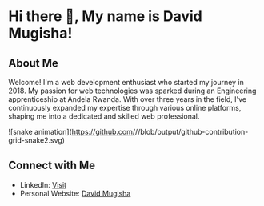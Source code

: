 # Hi there 👋, My name is David Mugisha!

## About Me
Welcome! I'm a web development enthusiast who started my journey in 2018. My passion for web technologies was sparked during an Engineering apprenticeship at Andela Rwanda. With over three years in the field, I've continuously expanded my expertise through various online platforms, shaping me into a dedicated and skilled web professional.

![snake animation](https://github.com/<seu user name>/<seu user name>/blob/output/github-contribution-grid-snake2.svg)


## Connect with Me
- LinkedIn: [Visit](https://www.linkedin.com/in/davidmugisha1/)
- Personal Website: [David Mugisha](http://YourWebsite.com](https://www.davidmugisha.com/))

<!-- Feel free to add or remove any sections above to fit your profile. -->
